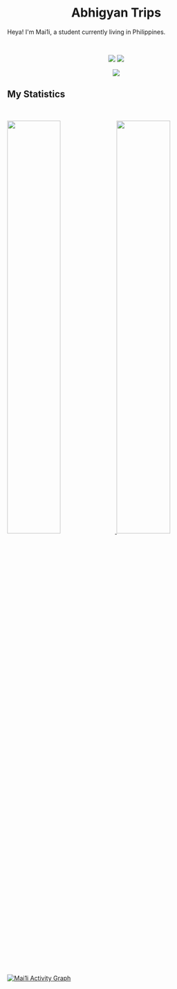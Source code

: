<h1 align="center">
  <b>Abhigyan Trips</b>
</h1>

Heya! I'm Mai1i, a student currently living in Philippines.

<br>

<p>
<div align="center">
  <img src="https://img.shields.io/badge/-HTML-c58545?style=for-the-badge&logo=html5&logoColor=c58545&labelColor=282828">
  <img src="https://img.shields.io/badge/-JavaScript-98b982?style=for-the-badge&logo=javascript&logoColor=98b982&labelColor=282828">
</div>
</p>

<div align="center">
  <a href="https://open.spotify.com/user/055vyg6y8uq1der42c6f3gezk?si=JDCH_7WFT0a24oiNASykTQ&utm_source=copy-link">
    <img src="https://readme-spotify-tingz.vercel.app/api/now-playing">
  </a>
</div>

<!--
<div align="center">
  <a href="https://open.spotify.com/user/055vyg6y8uq1der42c6f3gezk?si=JDCH_7WFT0a24oiNASykTQ&utm_source=copy-link">
    <img src="https://spotify-readme-theta-virid.vercel.app/api?scan=true&theme=dark" width="240px">
  </a>
</div>
-->

## My Statistics

<br/>
<p align="left">
  <a href="https://mai.is-a.dev">
  <img width="49.5%" src="https://github-readme-stats.vercel.app/api?username=Mai1i&show_icons=true&theme=gruvbox&hide_border=true" />
    <img width="49.5%" src="https://github-readme-streak-stats.herokuapp.com/?user=Mai1i&theme=gruvbox&hide_border=true" />
  </a>
</p>
<br>

[![Mai1i Activity Graph](https://activity-graph.herokuapp.com/graph?username=Mai1i&custom_title=Mai1i's%20Contribution%20Graph&theme=gruvbox&bg_color=282828&hide_border=true&line=d1a01f&point=c58545)](https://mai.is-a.dev)


